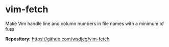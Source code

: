 # vim-fetch

Make Vim handle line and column numbers in file names with a minimum of fuss

**Repository:** <https://github.com/wsdjeg/vim-fetch>
